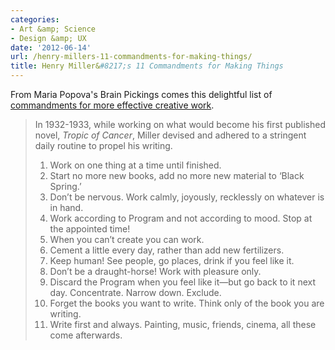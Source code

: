 ```yaml
---
categories:
- Art &amp; Science
- Design &amp; UX
date: '2012-06-14'
url: /henry-millers-11-commandments-for-making-things/
title: Henry Miller&#8217;s 11 Commandments for Making Things
---
```


From Maria Popova's Brain Pickings comes this delightful list of <a href="http://www.brainpickings.org/index.php/2012/02/22/henry-miller-on-writing/">commandments for more effective creative work</a>.

<blockquote>In 1932-1933, while working on what would become his first published novel, <em>Tropic of Cancer</em>, Miller devised and adhered to a stringent daily routine to propel his writing.

<ol>
<li>Work on one thing at a time until finished.</li>
<li>Start no more new books, add no more new material to ‘Black Spring.’</li>
<li>Don’t be nervous. Work calmly, joyously, recklessly on whatever is in hand.</li>
<li>Work according to Program and not according to mood. Stop at the appointed time!</li>
<li>When you can’t create you can work.</li>
<li>Cement a little every day, rather than add new fertilizers.</li>
<li>Keep human! See people, go places, drink if you feel like it.</li>
<li>Don’t be a draught-horse! Work with pleasure only.</li>
<li>Discard the Program when you feel like it—but go back to it next day. Concentrate. Narrow down. Exclude.</li>
<li>Forget the books you want to write. Think only of the book you are writing.</li>
<li>Write first and always. Painting, music, friends, cinema, all these come afterwards.</li>
</ol>
</blockquote>